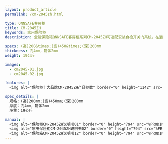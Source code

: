 ```yaml
---
layout: product_article
permalink: /cm-2045zh.html

type: QNNSAFE客房柜
title: CM-2045ZH
keywords: 家用保险柜
description: 全能保险箱QNNSAFE客房柜系列CM-2045ZH可选配安装自检开关门系统，在酒店前台即可通过联网电脑查询酒店柜是否有开柜，关柜。

specs: (高)200&times;(宽)450&times;(深)200mm
thickness: 门4mm，箱体2mm
weight: 19公斤

images:
  - cm2045-01.jpg
  - cm2045-02.jpg

features: |
  <img alt="保险柜十大品牌CM-2045ZH产品参数" border="0" height="1142" src="%PRODIMGS%/twcps1.jpg" width="538" />

spec_details: |
  规格：(高)200mm;(宽)450mm;(深)200mm  
  厚度：门4mm，箱体2mm  
  净重：19公斤

manual: |
  <img alt="保险柜CM-2045ZH说明书01" border="0" height="794" src="%PRODIMGS%/cm-2045-sm01.jpg" width="538" />  
  <img alt="家用保险柜CM-2045ZH说明书02" border="0" height="794" src="%PRODIMGS%/cm-2045-sm02.jpg" width="538" />  
  <img alt="保险箱CM-2045ZH说明书12" border="0" height="794" src="%PRODIMGS%/cm-2045-sm12.jpg" width="538" />
---
```

